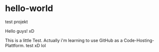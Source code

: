 # hello-world
test projekt

Hello guys! xD 

This is a little Test. Actually i'm learning to use GitHub as a Code-Hosting-Plattform. 
test xD lol
